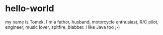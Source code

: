 # hello-world
my name is Tomek. I'm a father, husband, motorcycle enthusiast, R/C pilot, engineer, music lover, spitfire, blabber.
I like Java too ;-)
